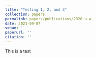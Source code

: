 ```yaml
---
title: "Testing 1, 2, and 3"
collection: papers
permalink: papers/publications/2020-n-a
date: 2021-09-07
venue: ''
paperurl: ''
citation: ''
---
```


This is a test